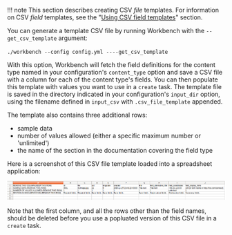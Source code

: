 !!! note
    This section describes creating CSV *file* templates. For information on CSV *field* templates, see the "[Using CSV field templates](/field_templates/)" section.

You can generate a template CSV file by running Workbench with the `--get_csv_template` argument:

`./workbench --config config.yml ----get_csv_template`

With this option, Workbench will fetch the field definitions for the content type named in your configuration's `content_type` option and save a CSV file with a column for each of the content type's fields. You can then populate this template with values you want to use in a `create` task. The template file is saved in the directory indicated in your configuration's `input_dir` option, using the filename defined in `input_csv` with `.csv_file_template` appended.

The template also contains three additional rows:

* sample data
* number of values allowed (either a specific maximum number or 'unlimited')
* the name of the section in the documentation covering the field type

Here is a screenshot of this CSV file template loaded into a spreadsheet application:

![Relations example](images/csv_file_template.png)

Note that the first column, and all the rows other than the field names, should be deleted before you use a popluated version of this CSV file in a `create` task.
